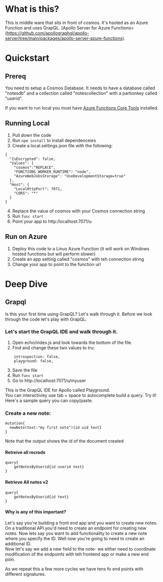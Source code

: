# What is this?
This is middle ware that sits in front of cosmos.  It's hsoted as an Azure Function and uses GrapQL.  [Apollo Server for Azure Functions=(https://github.com/apollographql/apollo-server/tree/main/packages/apollo-server-azure-functions).

# Quickstart

## Prereq
You need to setup a Cosmos Database.  It needs to have a database called "notesdb" and a collection called "notescollection" with a partionkey called "userid".

If you want to run local you must have [Azure Functions Core Tools](https://docs.microsoft.com/en-us/azure/azure-functions/functions-run-local?tabs=windows%2Ccsharp%2Cbash) installed.

## Running Local
1. Pull down the code
2. Run `npm install` to install dependenceies
3. Create a local.settings.json file with the following:
```
{
  "IsEncrypted": false,
  "Values": {
    "cosmos":"REPLACE",
    "FUNCTIONS_WORKER_RUNTIME": "node",
    "AzureWebJobsStorage": "UseDevelopmentStorage=true"
  },
  "Host": {
    "LocalHttpPort": 7071,
    "CORS": "*"
  }
}
```
4. Replace the value of cosmos with your Cosmos connection string
5. Run `func start`
6. Point your app to http:/localhost:7071/u

## Run on Azure
1. Deploy this code to a Linux Azure Function (it will work on Windows hosted functions but will perform slower)
2. Create an app setting called "cosmos" with teh connection string
3. Change your app to point to the function url

# Deep Dive

## Grapql
Is this your first time using GrapQL?  Let's walk through it.
Before we look through the code let's play with GrapQL.
### Let's start the GrapQL IDE and walk through it.
1. Open echo/index.js and look towards the bottom of the file.
2. Find and change these two values to tru:
```
    introspection: false,
    playground: false, 
```
3. Save the file
4. Run `func start`
5. Go to http://localhost:7071/u/myuser

This is the GrapQL IDE for Apollo called Playground.   
You can interactivley use tab + space to autocomplete build a query. Try it!
Here's a sample query you can copy/paste.
### Create a new note:
```
mutation{
  newNote(text:"my first note"){id uid text}
}
```
Note that the output shows the id of the document created 

#### Retreive all recrods
```
query{
    getNotesByUserid{id userid text}
}
```

#### Retrieve All notes v2
```
query{
    getNotesByUserid{id text}
}
```

#### Why is any of this important?
Let's say you're building a front end app and you want to create new notes.  On a traditional API you'd need to create an endpoint for creating new notes.
Now lets say you want to add functionality to create a new note where you specify the ID.  Well now you're going to need to create an additional ID.  
Now let's say we add a new field to the note- we either need to coordinate modification of the endpoints with teh frontend app or make a new end poin.


As we repeat this a few more cycles we have tens fo end points with different signatures. 

